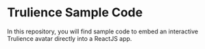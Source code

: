 # Trulience Sample Code

In this repository, you will find sample code to embed an interactive Trulience avatar directly into a ReactJS app.
